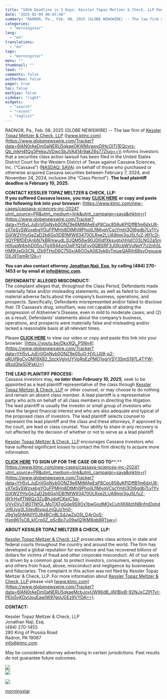 ```yaml
---
title: "SAVA Deadline in 2 Days: Kessler Topaz Meltzer & Check, LLP Reminds Cassava Sciences, Inc. (SAVA) Investors of Filing Deadline in Class Action Lawsuit"
date: "2025-02-09 00:45:48"
summary: "RADNOR, Pa., Feb. 08, 2025 (GLOBE NEWSWIRE) -- The law firm of Kessler Topaz Meltzer &amp; Check, LLP (www.ktmc.com) informs investors that a securities class action lawsuit has been filed in the United States District Court for the Western District of Texas against Cassava Sciences, Inc. (“Cassava”) (NASDAQ: SAVA) on..."
categories:
  - "morningstar"
lang:
  - "en"
translations:
  - "en"
tags:
  - "morningstar"
menu: ""
thumbnail: ""
lead: ""
comments: false
authorbox: false
pager: true
toc: false
mathjax: false
sidebar: "right"
widgets:
  - "search"
  - "recent"
  - "taglist"
---
```


RADNOR, Pa., Feb. 08, 2025 (GLOBE NEWSWIRE) -- The law firm of [Kessler Topaz Meltzer & Check, LLP](https://www.globenewswire.com/Tracker?data=GZR-uZ4NWz2U9NVZXeiFWLhK3gi_YBfkwPRVKoskwnpD7WzcKUPy2jGo3LlzOKPRfjvNDmKLB-fnqCWrYAOIHqTSUsI9UuX2WwFdPqRr7VL7irJRBazY9-Ca96-JjtJc-PJ5YmXbELAdKbvFs2myBiz8St3EZD-6Hu55fosYZlCtm5RZ9KOEdlKY-cagQnBjOPhSGMg0-ifC3eGOY_PramkIBJYOBponjre9KOVA7XA=) ([www.ktmc.com](https://www.globenewswire.com/Tracker?data=6lAN0rAeDm0aNERU5qkaeOKWMvwovDlHcOITj1EQcvrs-Qb_mkH4fQg3PekpJVDwcSbJVA414r9akZ6s77Zlug==)) informs investors that a securities class action lawsuit has been filed in the United States District Court for the Western District of Texas against Cassava Sciences, Inc. (“Cassava”) ([NASDAQ: SAVA](https://www.globenewswire.com/Tracker?data=pONLrtO81Q_jng4nrECEk8NqePjSOWoRZmVZzPUycd3wow4_h9Ssc98W-6CeIFRLnin3y5B3tsqDEb44_RyZ2M4PPyBReCBr3VucgsW89kg=)) on behalf of those who purchased or otherwise acquired Cassava securities between February 7, 2024, and November 24, 2024, inclusive (the “Class Period”). **The lead plaintiff deadline is February 10, 2025.**

**CONTACT KESSLER TOPAZ MELTZER & CHECK, LLP:**   
**If you suffered Cassava losses,** **you may** [**CLICK HERE**](https://www.globenewswire.com/Tracker?data=fUIlvyi-IB4QMd9YJqU56DbeoS6PTu3i0QKF3xljU_9Q55P5V6w28vS-UaAqun73BukGNRBocnFLns3GB2iLJRsp6iI7C0bgxw8TMJHFGChmqEne9PRLBsHujgH-qmQiN-zIa-7wjpqC2sp0_teMePZVYEjqyqf2_GhVKXiX0zIlp_zVdvxSanheIs8410OikSrq6oMKYxq1z68atD4oDQ==) **or copy and paste the following link into your browser:** [https://www.ktmc.com/new-cases/cassava-sciences-inc-2024?utm\_source=PR&utm\_medium=link&utm\_campaign=sava&mktm=r](https://www.globenewswire.com/Tracker?data=YH5vLJuEnVGpNyb0ONZ9e6MtMAeEsP8Cpc858uKPlDffB1m6dxU8-yXTeSySWzxebgYOuFPMHn8DtMhl9PhojILflMvqVCscYmhl3Ot6gdb7Ly1YvGiXW2YHyGeZaD2b6Gp1jDB1NfW93470OLRxe2LUA9ijmj3gJ5LfuZ-j6t1c2l-3QYPBfDEtAnbN7kBRmwudL3UQM56w90J0IIIdfXksygtxhhIslC03LNG2a5mHlXupW4mhD05nJTgXR44znOqIFfQ1sFvy0QBSRF3J0XcbWVuNoY7U2nh5LHM9UeGiSCN_jZb9THoD6C750xiA8OOsA083yk6vTmueQARjh6BsyOgxuxwDXJ9TqmRr12k=)

**You can also contact attorney** [**Jonathan Naji, Esq.**](https://www.globenewswire.com/Tracker?data=a61oDvyfiGtXCgCNsq76JJBWN7NDK2_U1EKrbz_lFfdbJFnOkt8vuV7Q5RcxsqkRJhFiz42ifBoPWrnE8esC8SI8WWzgV2zDjpBeYkSdw7w=) **by calling (484) 270-1453 or by email at** [**info@ktmc.com**](https://www.globenewswire.com/Tracker?data=RTVQsOYWUgqXNwQ3MDPfiYGb6lE0DI57m2H8epYYyJK2fUJEvO7gypfHJ1S0xyK9x0kFczPYDLfsU5AaK-eZDA==)**.** 

**DEFENDANTS’ ALLEGED MISCONDUCT:**  
The complaint alleges that, throughout the Class Period, Defendants made materially false and/or misleading statements, as well as failed to disclose material adverse facts about the company’s business, operations, and prospects. Specifically, Defendants misrepresented and/or failed to disclose that: (1) Cassava’s drug, simufilam, was not capable of abating the progression of Alzheimer’s Disease, even in mild to moderate cases; and (2) as a result, Defendants’ statements about the company’s business, operations, and prospects were materially false and misleading and/or lacked a reasonable basis at all relevant times.

Please [**CLICK HERE**](https://www.globenewswire.com/Tracker?data=fUIlvyi-IB4QMd9YJqU56E2huBGXjHddeqdYJzyfmcpzY4vhzSXHGesSC9Ck0ZroI6MBzhwHCucw0s3gXd2pAg==) to view our video or copy and paste this link into your browser: [https://youtu.be/DkxXQ\_P5Nn4](https://www.globenewswire.com/Tracker?data=YH5vLJuEnVGpNyb0ONZ9e05uG-HVLIJlj9-p2-qRUjf8gCyOM19X82_5zckVglvUYVpRoEzPMO1sgrVSY3SmS197L4TYW-d8zd3lw5DPskU=)

**THE LEAD PLAINTIFF PROCESS:**  
Cassava investors may, ***no later than February 10, 2025,*** seek to be appointed as a lead plaintiff representative of the class through [Kessler Topaz Meltzer & Check, LLP](https://www.globenewswire.com/Tracker?data=GZR-uZ4NWz2U9NVZXeiFWLhK3gi_YBfkwPRVKoskwnpD7WzcKUPy2jGo3LlzOKPRFzLdGHwHq1sg7_QchQPmahM_EvBYXQtb4Va_eraLi7TGoWy_VEQgtPXVpH-9_KB77GOEqBwgLZa3vCFTVM5GsTmCs_NO93xP1rdTcZXRqsReCuWNoCeYXSiYbQkSqcX_B2j6Pc3C4f1dYkot69833AxAe9LMVo1NBHuvbDu1Fi0=) or other counsel, or may choose to do nothing and remain an absent class member. A lead plaintiff is a representative party who acts on behalf of all class members in directing the litigation.  The lead plaintiff is usually the investor or small group of investors who have the largest financial interest and who are also adequate and typical of the proposed class of investors. The lead plaintiff selects counsel to represent the lead plaintiff and the class and these attorneys, if approved by the court, are lead or class counsel. Your ability to share in any recovery is not affected by the decision of whether or not to serve as a lead plaintiff.

[Kessler Topaz Meltzer & Check, LLP](https://www.globenewswire.com/Tracker?data=GZR-uZ4NWz2U9NVZXeiFWLhK3gi_YBfkwPRVKoskwnpD7WzcKUPy2jGo3LlzOKPRgwq9keZ9SDvW2bKwT5jT2xtWSQr6ZB2AMhIo2HpaP7tkUVK6IFwPANKp3J2sTlF9) encourages Cassava investors who have suffered significant losses to contact the firm directly to acquire more information.

[**CLICK HERE**](https://www.globenewswire.com/Tracker?data=fUIlvyi-IB4QMd9YJqU56CG84ioYqlmqL_u6EWOvTIcvufnljINFoSFLQukQ-ES9CkEBscESfLInOJSB4EWZAq7-7ftmnICTxIgcXnn0CTM1wv1jzGg3o-ezKhAIH4cefodHGEKt0H9LlIeiNVYRY97gd2kYKHbjj3-WJ_o4KohQPTCHGAWe575fBgiWRIid4xfcxVWex01wFIVbHNrdEg==) **TO SIGN UP FOR THE CASE** **OR GO TO****:** [https://www.ktmc.com/new-cases/cassava-sciences-inc-2024?utm\_source=PR&utm\_medium=link&utm\_campaign=sava&mktm=r](https://www.globenewswire.com/Tracker?data=YH5vLJuEnVGpNyb0ONZ9e6MtMAeEsP8Cpc858uKPlDffB1m6dxU8-yXTeSySWzxebgYOuFPMHn8DtMhl9PhojILflMvqVCscYmhl3Ot6gdb7Ly1YvGiXW2YHyGeZaD2b6Gp1jDB1NfW93470OLRxe2LUA9ijmj3gJ5LfuZ-j6t1rHxlfTN6Qz3ZuBhJdqfCKejC1iq-UVv0VuTj80TNfGl_MoTlXFgGde9S9Ox1bwGodMOxCuhXKMzhNBnfmDphdJr6Uvq3L5ilevBIyquLmQiJz1m0-J9g1g5hMAIlYGJ84BCnBLSdJwZsO5l_D4rOoS-Hxp96TsC6_kICrp0Z_qScBo7u09wIQ1KM8qb8RTsw=)

**ABOUT KESSLER TOPAZ MELTZER & CHECK, LLP:**

[Kessler Topaz Meltzer & Check, LLP](https://www.globenewswire.com/Tracker?data=GZR-uZ4NWz2U9NVZXeiFWLhK3gi_YBfkwPRVKoskwnpD7WzcKUPy2jGo3LlzOKPRFCs5nUcvvIap94nmtfPk-qCj73DyUhBE_JKTAWv8XFtKLGpxNaalSgWqOeypLbfZcqPjej_B3vvXF-ZUsiPdOQ30AUE9aOMmUjHmtag0GU_BgP9wHrTj2Qwhl1UAFnCnXeDgRmtFY1tcq3B4ivzpVkPpGNyiY1YdtBjWKTduiWY=) prosecutes class actions in state and federal courts throughout the country and around the world. The firm has developed a global reputation for excellence and has recovered billions of dollars for victims of fraud and other corporate misconduct. All of our work is driven by a common goal: to protect investors, consumers, employees and others from fraud, abuse, misconduct and negligence by businesses and fiduciaries. The complaint in this action was not filed by Kessler Topaz Meltzer & Check, LLP. For more information about [Kessler Topaz Meltzer & Check, LLP](https://www.globenewswire.com/Tracker?data=GZR-uZ4NWz2U9NVZXeiFWLhK3gi_YBfkwPRVKoskwnpD7WzcKUPy2jGo3LlzOKPRdYQl2yKmkSd6nOEpnQVOjYQpGY9KzwRGBpOqVUqEHomhN62zrbo-u2JvkB5npKvQo-aLIqLn9x0BzKbDDcGyxRmRPZhc7Qi2d4Z4vpYO42vtyZ20qSLP2hVusFgjLQ0_C06NhhQKcWsX96pMizuYOYQrthmlnOahjZuj6MkSS7U=) please visit [www.ktmc.com](https://www.globenewswire.com/Tracker?data=6lAN0rAeDm0aNERU5qkaeMcbJovUW96dB_ijN1BixB-92NJxCZPITvI-PEIx5yKDyUouEawIW97goUGEz9VYDA==).

**CONTACT:**

Kessler Topaz Meltzer & Check, LLP  
Jonathan Naji, Esq.  
(484) 270-1453  
280 King of Prussia Road  
Radnor, PA 19087  
[info@ktmc.com](https://www.globenewswire.com/Tracker?data=RTVQsOYWUgqXNwQ3MDPfiehN1wjXO0bqwMr3nkSYLYbdNwRXCj00dLAUFPPGWmSZl7BFXFBdnDRyhTI2-Ia6iQ==)

May be considered attorney advertising in certain jurisdictions. Past results do not guarantee future outcomes.

 ![](https://www.globenewswire.com/newsroom/ti?nf=OTM1NDM1OSM2NzM5NTc3IzIwMTkzMTI=)   
 ![](https://ml.globenewswire.com/media/ZmJhMGE1OTEtZDYyZC00YWVjLThhZGQtOGE0ZTBkZDg1ZDQ2LTEwMzA4ODU=/tiny/Kessler-Topaz-Meltzer-Check-LL.png)

 [![](https://ml.globenewswire.com/media/405ec490-b904-4a5e-85a7-710cdebe280d/small/ktmc-logo-rgb-jpg.jpg)](https://www.globenewswire.com/NewsRoom/AttachmentNg/405ec490-b904-4a5e-85a7-710cdebe280d)

[morningstar](https://www.morningstar.com/news/globe-newswire/9354359/sava-deadline-in-2-days-kessler-topaz-meltzer-check-llp-reminds-cassava-sciences-inc-sava-investors-of-filing-deadline-in-class-action-lawsuit)
